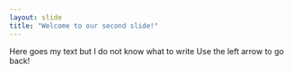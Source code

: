 ```yaml
---
layout: slide
title: "Welcome to our second slide!"
---
```

Here goes my text but I do not know what to write
Use the left arrow to go back!
